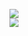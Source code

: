 [![](https://img.shields.io/badge/Made%20With-Github%20Spray-lightgrey.svg?style=for-the-badge&logo=github)](https://github.com/Annihil/github-spray#12380)  
[![](https://i.imgur.com/2DrTn0Z.gif)](https://github.com/Annihil/github-spray)